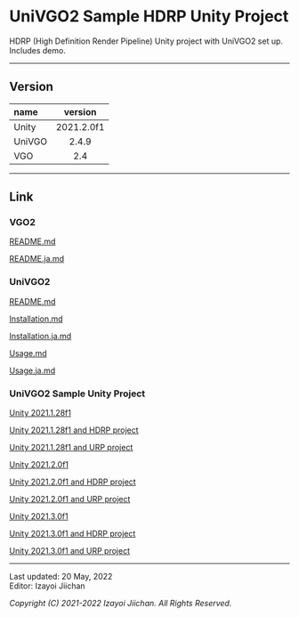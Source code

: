 # UniVGO2 Sample HDRP Unity Project

HDRP (High Definition Render Pipeline) Unity project with UniVGO2 set up. Includes demo.

___
## Version

|name|version|
|:--|:--:|
|Unity|2021.2.0f1|
|UniVGO|2.4.9|
|VGO|2.4|

___
## Link

### VGO2

[README.md](https://github.com/izayoijiichan/VGO2/blob/main/README.md)

[README.ja.md](https://github.com/izayoijiichan/VGO2/blob/main/README.ja.md)

### UniVGO2

[README.md](https://github.com/izayoijiichan/VGO2/blob/main/UniVgo2/README.md)

[Installation.md](https://github.com/izayoijiichan/VGO2/blob/main/Documentation~/UniVGO/Installation.md)

[Installation.ja.md](https://github.com/izayoijiichan/VGO2/blob/main/Documentation~/UniVGO/Installation.ja.md)

[Usage.md](https://github.com/izayoijiichan/VGO2/blob/main/Documentation~/UniVGO/Usage.md)

[Usage.ja.md](https://github.com/izayoijiichan/VGO2/blob/main/Documentation~/UniVGO/Usage.ja.md)

### UniVGO2 Sample Unity Project

[Unity 2021.1.28f1](https://github.com/izayoijiichan/univgo2.sample.unity2021.1.project)

[Unity 2021.1.28f1 and HDRP project](https://github.com/izayoijiichan/univgo2.sample.unity2021.1.hdrp.project)

[Unity 2021.1.28f1 and URP project](https://github.com/izayoijiichan/univgo2.sample.unity2021.1.urp.project)

[Unity 2021.2.0f1](https://github.com/izayoijiichan/univgo2.sample.unity2021.2.project)

[Unity 2021.2.0f1 and HDRP project](https://github.com/izayoijiichan/univgo2.sample.unity2021.2.hdrp.project)

[Unity 2021.2.0f1 and URP project](https://github.com/izayoijiichan/univgo2.sample.unity2021.2.urp.project)

[Unity 2021.3.0f1](https://github.com/izayoijiichan/univgo2.sample.unity2021.3.project)

[Unity 2021.3.0f1 and HDRP project](https://github.com/izayoijiichan/univgo2.sample.unity2021.3.hdrp.project)

[Unity 2021.3.0f1 and URP project](https://github.com/izayoijiichan/univgo2.sample.unity2021.3.urp.project)

___
Last updated: 20 May, 2022  
Editor: Izayoi Jiichan

*Copyright (C) 2021-2022 Izayoi Jiichan. All Rights Reserved.*
